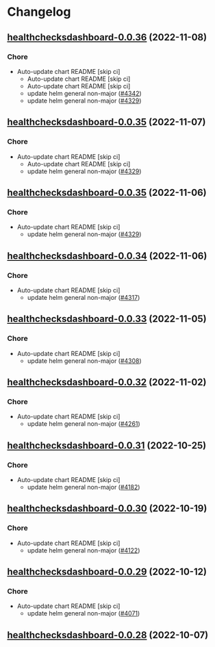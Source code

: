 # Changelog



## [healthchecksdashboard-0.0.36](https://github.com/truecharts/charts/compare/healthchecksdashboard-0.0.34...healthchecksdashboard-0.0.36) (2022-11-08)

### Chore

- Auto-update chart README [skip ci]
  - Auto-update chart README [skip ci]
  - Auto-update chart README [skip ci]
  - update helm general non-major ([#4342](https://github.com/truecharts/charts/issues/4342))
  - update helm general non-major ([#4329](https://github.com/truecharts/charts/issues/4329))




## [healthchecksdashboard-0.0.35](https://github.com/truecharts/charts/compare/healthchecksdashboard-0.0.34...healthchecksdashboard-0.0.35) (2022-11-07)

### Chore

- Auto-update chart README [skip ci]
  - Auto-update chart README [skip ci]
  - update helm general non-major ([#4329](https://github.com/truecharts/charts/issues/4329))




## [healthchecksdashboard-0.0.35](https://github.com/truecharts/charts/compare/healthchecksdashboard-0.0.34...healthchecksdashboard-0.0.35) (2022-11-06)

### Chore

- Auto-update chart README [skip ci]
  - update helm general non-major ([#4329](https://github.com/truecharts/charts/issues/4329))




## [healthchecksdashboard-0.0.34](https://github.com/truecharts/charts/compare/healthchecksdashboard-0.0.33...healthchecksdashboard-0.0.34) (2022-11-06)

### Chore

- Auto-update chart README [skip ci]
  - update helm general non-major ([#4317](https://github.com/truecharts/charts/issues/4317))




## [healthchecksdashboard-0.0.33](https://github.com/truecharts/charts/compare/healthchecksdashboard-0.0.32...healthchecksdashboard-0.0.33) (2022-11-05)

### Chore

- Auto-update chart README [skip ci]
  - update helm general non-major ([#4308](https://github.com/truecharts/charts/issues/4308))




## [healthchecksdashboard-0.0.32](https://github.com/truecharts/charts/compare/healthchecksdashboard-0.0.31...healthchecksdashboard-0.0.32) (2022-11-02)

### Chore

- Auto-update chart README [skip ci]
  - update helm general non-major ([#4261](https://github.com/truecharts/charts/issues/4261))




## [healthchecksdashboard-0.0.31](https://github.com/truecharts/charts/compare/healthchecksdashboard-0.0.30...healthchecksdashboard-0.0.31) (2022-10-25)

### Chore

- Auto-update chart README [skip ci]
  - update helm general non-major ([#4182](https://github.com/truecharts/charts/issues/4182))




## [healthchecksdashboard-0.0.30](https://github.com/truecharts/charts/compare/healthchecksdashboard-0.0.29...healthchecksdashboard-0.0.30) (2022-10-19)

### Chore

- Auto-update chart README [skip ci]
  - update helm general non-major ([#4122](https://github.com/truecharts/charts/issues/4122))




## [healthchecksdashboard-0.0.29](https://github.com/truecharts/charts/compare/healthchecksdashboard-0.0.28...healthchecksdashboard-0.0.29) (2022-10-12)

### Chore

- Auto-update chart README [skip ci]
  - update helm general non-major ([#4071](https://github.com/truecharts/charts/issues/4071))




## [healthchecksdashboard-0.0.28](https://github.com/truecharts/charts/compare/healthchecksdashboard-0.0.27...healthchecksdashboard-0.0.28) (2022-10-07)
